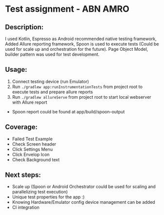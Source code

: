 # Test assignment - ABN AMRO

## Description:
I used Kotlin, Espresso as Android recommended native testing framework, Added Allure reporting framework,
Spoon is used to execute tests (Could be used for scale up and orchestration for the future).
Page Object Model, builder pattern was used for test development.

## Usage:
1) Connect testing device (run Emulator)
2) Run `./gradlew app:runInstrumentationTests` from project root to execute tests and prepare allure reports
3) Run `./gradlew allureServe` from project root to start local webserver with Allure report

- Spoon report could be found at app/build/spoon-output

## Coverage:
* Failed Test Example
* Check Screen header
* Click Settings Menu
* Click Envelop Icon
* Check Background text

## Next steps:
* Scale up (Spoon or Android Orchestrator could be used for scaling and parallelizing test execution)
* Unique test properties for the app :)
* Knowing Hardware/Emulator config device management can be added
* CI integration